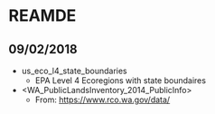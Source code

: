 # REAMDE

## 09/02/2018

* us_eco_l4_state_boundaries
  * EPA Level 4 Ecoregions with state boundaires
* <WA_PublicLandsInventory_2014_PublicInfo>
  * From: https://www.rco.wa.gov/data/